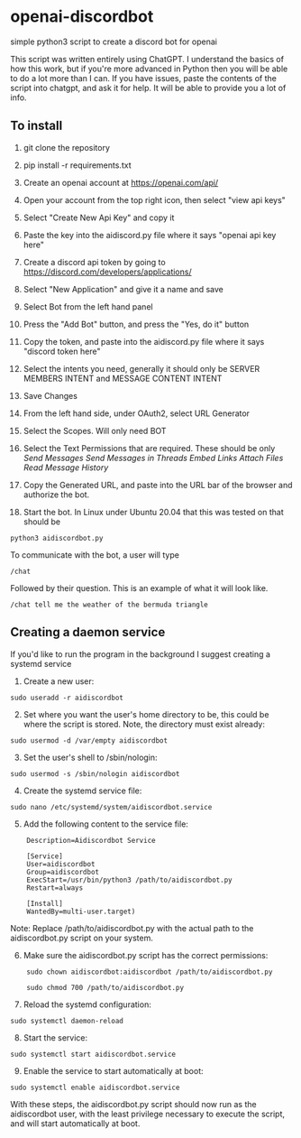 
# openai-discordbot #
simple python3 script to create a discord bot for openai

This script was written entirely using ChatGPT. I understand the basics of how this work, but if you're more advanced in Python then you will be able to do a lot more than I can. If you have issues, paste the contents of the script into chatgpt, and ask it for help. It will be able to provide you a lot of info.

## To install ##
1. git clone the repository

2. pip install -r requirements.txt

3. Create an openai account at https://openai.com/api/

4. Open your account from the top right icon, then select "view api keys"

5. Select "Create New Api Key" and copy it

6. Paste the key into the aidiscord.py file where it says "openai api key here"

7. Create a discord api token by going to https://discord.com/developers/applications/

8. Select "New Application" and give it a name and save

9. Select Bot from the left hand panel

10. Press the "Add Bot" button, and press the "Yes, do it" button

11. Copy the token, and paste into the aidiscord.py file where it says "discord token here"

12. Select the intents you need, generally it should only be SERVER MEMBERS INTENT and MESSAGE CONTENT INTENT

13. Save Changes

14. From the left hand side, under OAuth2, select URL Generator

15. Select the Scopes. Will only need BOT

16. Select the Text Permissions that are required. These should be only
*Send Messages*
*Send Messages in Threads*
*Embed Links*
*Attach Files*
*Read Message History*

17. Copy the Generated URL, and paste into the URL bar of the browser and authorize the bot.

18. Start the bot. In Linux under Ubuntu 20.04 that this was tested on that should be

```
python3 aidiscordbot.py
```

To communicate with the bot, a user will type

```
/chat
```

Followed by their question. This is an example of what it will look like.

```
/chat tell me the weather of the bermuda triangle
```

## Creating a daemon service ##
If you'd like to run the program in the background I suggest creating a systemd service
1. Create a new user:
```
sudo useradd -r aidiscordbot
```

2. Set where you want the user's home directory to be, this could be where the script is stored. Note, the directory must exist already: 

```
sudo usermod -d /var/empty aidiscordbot
```

3. Set the user's shell to /sbin/nologin: 

```
sudo usermod -s /sbin/nologin aidiscordbot
```

4. Create the systemd service file: 

```
sudo nano /etc/systemd/system/aidiscordbot.service
```

5. Add the following content to the service file:


```    [Unit]
    Description=Aidiscordbot Service

    [Service]
    User=aidiscordbot
    Group=aidiscordbot
    ExecStart=/usr/bin/python3 /path/to/aidiscordbot.py
    Restart=always

    [Install]
    WantedBy=multi-user.target) 
```
Note: Replace /path/to/aidiscordbot.py with the actual path to the aidiscordbot.py script on your system.

6. Make sure the aidiscordbot.py script has the correct permissions:

```
    sudo chown aidiscordbot:aidiscordbot /path/to/aidiscordbot.py
    
    sudo chmod 700 /path/to/aidiscordbot.py 
```

7. Reload the systemd configuration:

```
sudo systemctl daemon-reload
```

8. Start the service:
```
sudo systemctl start aidiscordbot.service
```

9. Enable the service to start automatically at boot:
```
sudo systemctl enable aidiscordbot.service
```

With these steps, the aidiscordbot.py script should now run as the aidiscordbot user, with the least privilege necessary to execute the script, and will start automatically at boot.
